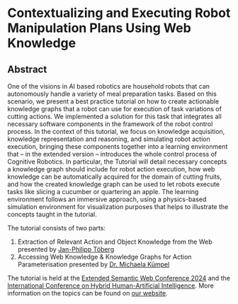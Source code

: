 # Contextualizing and Executing Robot Manipulation Plans Using Web Knowledge

## Abstract

One of the visions in AI based robotics are household robots that can autonomously handle a variety of meal preparation tasks.
Based on this scenario, we present a best practice tutorial on how to create actionable knowledge graphs that a robot can use for execution of task variations of cutting actions.
We implemented a solution for this task that integrates all necessary software components in the framework of the robot control process.
In the context of this tutorial, we focus on knowledge acquisition, knowledge representation and reasoning, and simulating robot action execution, bringing these components together into a learning environment that – in the extended version – introduces the whole control process of Cognitive Robotics.
In particular, the Tutorial will detail necessary concepts a knowledge graph should include for robot action execution, how web knowledge can be automatically acquired for the domain of cutting fruits, and how the created knowledge graph can be used to let robots execute tasks like slicing a cucumber or quartering an apple.
The learning environment follows an immersive approach, using a physics-based simulation environment for visualization purposes that helps to illustrate the concepts taught in the tutorial.

The tutorial consists of two parts:
1) Extraction of Relevant Action and Object Knowledge from the Web presented by [Jan-Philipp Töberg](https://www.uni-bielefeld.de/fakultaeten/technische-fakultaet/arbeitsgruppen/semantic-computing/team/jan-philipp-toeberg/)
2) Accessing Web Knowledge & Knowledge Graphs for Action Parameterisation presented by [Dr. Michaela Kümpel](https://ias.uni-bremen.de/team/michaela_kuempel)

The tutorial is held at the [Extended Semantic Web Conference 2024](https://2024.eswc-conferences.org/) and the [International Conference on Hybrid Human-Artificial Intelligence](https://hhai-conference.org/2024/).
More information on the topics can be found on [our website](https://food-ninja.github.io/WebKat-MealRobot/).